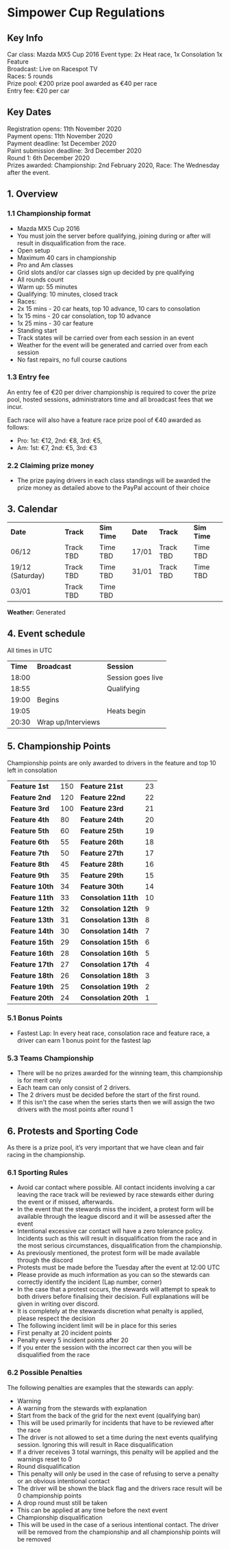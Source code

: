 # Simpower Cup Regulations


## Key Info

Car class: Mazda MX5 Cup 2016 
Event type: 2x Heat race, 1x Consolation 1x Feature  
Broadcast: Live on Racespot TV  
Races: 5 rounds  
Prize pool: €200 prize pool awarded as €40 per race  
Entry fee: €20 per car  

## Key Dates
Registration opens: 11th November 2020  
Payment opens: 11th November 2020   
Payment deadline: 1st December 2020  
Paint submission deadline: 3rd December 2020  
Round 1: 6th December 2020  
Prizes awarded: Championship: 2nd February 2020, Race: The Wednesday after the event.  

## 1. Overview

### 1.1 Championship format
- Mazda MX5 Cup 2016  
- You must join the server before qualifying, joining during or after will result in disqualification from the race.
- Open setup
- Maximum 40 cars in championship
- Pro and Am classes
- Grid slots and/or car classes sign up decided by pre qualifying
- All rounds count
- Warm up: 55 minutes
- Qualifying: 10 minutes, closed track
- Races:
 - 2x 15 mins - 20 car heats, top 10 advance, 10 cars to consolation
 - 1x 15 mins - 20 car consolation, top 10 advance
 - 1x 25 mins - 30 car feature
- Standing start
- Track states will be carried over from each session in an event
- Weather for the event will be generated and carried over from each session
- No fast repairs, no full course cautions

### 1.3 Entry fee
An entry fee of €20 per driver championship is required to cover the prize pool, hosted sessions, administrators time and all broadcast fees that we incur. 

Each race will also have a feature race prize pool of €40 awarded as follows:  
- Pro: 1st: €12, 2nd: €8, 3rd: €5, 
- Am: 1st: €7, 2nd: €5, 3rd: €3

### 2.2 Claiming prize money
- The prize paying drivers in each class standings will be awarded the prize money as detailed above to the PayPal account of their choice

## 3. Calendar
<table>
  <tr>
   <td><strong>Date</strong>
   </td>
   <td><strong>Track</strong>
   </td>
   <td><strong>Sim Time</strong>
   </td>
   <td><strong>Date</strong>
   </td>
   <td><strong>Track</strong>
   </td>
   <td><strong>Sim Time</strong>
   </td>
  </tr>
  <tr>
   <td>06/12
   </td>
   <td>Track TBD
   </td>
   <td>Time TBD
   </td>
   <td>17/01
   </td>
   <td>Track TBD
   </td>
   <td>Time TBD
   </td>
  </tr>
  <tr>
   <td>19/12 (Saturday)
   </td>
   <td>Track TBD
   </td>
   <td>Time TBD
   </td>
   <td>31/01
   </td>
   <td>Track TBD
   </td>
   <td>Time TBD
   </td>
  </tr>
  <tr>
   <td>03/01
   </td>
   <td>Track TBD
   </td>
   <td>Time TBD
   </td>
   <td>
   </td>
   <td>
   </td>
   <td>
   </td>
  </tr>
</table>

**Weather:** Generated  

## 4. Event schedule
All times in UTC


<table>
  <tr>
   <td><strong>Time</strong>
   </td>
   <td><strong>Broadcast</strong>
   </td>
   <td><strong>Session</strong>
   </td>
  </tr>
  <tr>
   <td>18:00
   </td>
   <td>
   </td>
   <td>Session goes live
   </td>
  </tr>
  <tr>
   <td>18:55
   </td>
   <td>
   </td>
   <td>Qualifying
   </td>
  </tr>
  <tr>
   <td>19:00
   </td>
   <td>Begins
   </td>
   <td>
   </td>
  </tr>
  <tr>
   <td>19:05
   </td>
   <td>
   </td>
   <td>Heats begin
   </td>
  </tr>
  <tr>
   <td>20:30
   </td>
   <td>Wrap up/Interviews
   </td>
   <td>
   </td>
  </tr>
</table>

## 5. Championship Points
Championship points are only awarded to drivers in the feature and top 10 left in consolation


<table>
  <tr>
   <td><strong>Feature 1st</strong>
   </td>
   <td>150
   </td>
   <td><strong>Feature 21st</strong>
   </td>
   <td>23
   </td>
  </tr>
  <tr>
   <td><strong>Feature 2nd</strong>
   </td>
   <td>120
   </td>
   <td><strong>Feature 22nd</strong>
   </td>
   <td>22
   </td>
  </tr>
  <tr>
   <td><strong>Feature 3rd</strong>
   </td>
   <td>100
   </td>
   <td><strong>Feature 23rd</strong>
   </td>
   <td>21
   </td>
  </tr>
  <tr>
   <td><strong>Feature 4th</strong>
   </td>
   <td>80
   </td>
   <td><strong>Feature 24th</strong>
   </td>
   <td>20
   </td>
  </tr>
  <tr>
   <td><strong>Feature 5th</strong>
   </td>
   <td>60
   </td>
   <td><strong>Feature 25th</strong>
   </td>
   <td>19
   </td>
  </tr>
  <tr>
   <td><strong>Feature 6th</strong>
   </td>
   <td>55
   </td>
   <td><strong>Feature 26th</strong>
   </td>
   <td>18
   </td>
  </tr>
  <tr>
   <td><strong>Feature 7th</strong>
   </td>
   <td>50
   </td>
   <td><strong>Feature 27th</strong>
   </td>
   <td>17
   </td>
  </tr>
  <tr>
   <td><strong>Feature 8th</strong>
   </td>
   <td>45
   </td>
   <td><strong>Feature 28th</strong>
   </td>
   <td>16
   </td>
  </tr>
  <tr>
   <td><strong>Feature 9th</strong>
   </td>
   <td>35
   </td>
   <td><strong>Feature 29th</strong>
   </td>
   <td>15
   </td>
  </tr>
  <tr>
   <td><strong>Feature 10th</strong>
   </td>
   <td>34
   </td>
   <td><strong>Feature 30th</strong>
   </td>
   <td>14
   </td>
  </tr>
  <tr>
   <td><strong>Feature 11th</strong>
   </td>
   <td>33
   </td>
   <td><strong>Consolation 11th</strong>
   </td>
   <td>10
   </td>
  </tr>
  <tr>
   <td><strong>Feature 12th</strong>
   </td>
   <td>32
   </td>
   <td><strong>Consolation 12th</strong>
   </td>
   <td>9
   </td>
  </tr>
  <tr>
   <td><strong>Feature 13th</strong>
   </td>
   <td>31
   </td>
   <td><strong>Consolation 13th</strong>
   </td>
   <td>8
   </td>
  </tr>
  <tr>
   <td><strong>Feature 14th</strong>
   </td>
   <td>30
   </td>
   <td><strong>Consolation 14th</strong>
   </td>
   <td>7
   </td>
  </tr>
  <tr>
   <td><strong>Feature 15th</strong>
   </td>
   <td>29
   </td>
   <td><strong>Consolation 15th</strong>
   </td>
   <td>6
   </td>
  </tr>
  <tr>
   <td><strong>Feature 16th</strong>
   </td>
   <td>28
   </td>
   <td><strong>Consolation 16th</strong>
   </td>
   <td>5
   </td>
  </tr>
  <tr>
   <td><strong>Feature 17th</strong>
   </td>
   <td>27
   </td>
   <td><strong>Consolation 17th</strong>
   </td>
   <td>4
   </td>
  </tr>
  <tr>
   <td><strong>Feature 18th</strong>
   </td>
   <td>26
   </td>
   <td><strong>Consolation 18th</strong>
   </td>
   <td>3
   </td>
  </tr>
  <tr>
   <td><strong>Feature 19th</strong>
   </td>
   <td>25
   </td>
   <td><strong>Consolation 19th</strong>
   </td>
   <td>2
   </td>
  </tr>
  <tr>
   <td><strong>Feature 20th</strong>
   </td>
   <td>24
   </td>
   <td><strong>Consolation 20th</strong>
   </td>
   <td>1
   </td>
  </tr>
</table>

### 5.1 Bonus Points
- Fastest Lap: In every heat race, consolation race and feature race, a driver can earn 1 bonus point for the fastest lap

### 5.3 Teams Championship
- There will be no prizes awarded for the winning team, this championship is for merit only
- Each team can only consist of 2 drivers.
 - The 2 drivers must be decided before the start of the first round.
 - If this isn't the case when the series starts then we will assign the two drivers with the most points after round 1

## 6. Protests and Sporting Code
As there is a prize pool, it’s very important that we have clean and fair racing in the championship.

### 6.1 Sporting Rules
- Avoid car contact where possible. All contact incidents involving a car leaving the race track will be reviewed by race stewards either during the event or if missed, afterwards.
 - In the event that the stewards miss the incident, a protest form will be available through the league discord and it will be assessed after the event
- Intentional excessive car contact will have a zero tolerance policy. Incidents such as this will result in disqualification from the race and in the most serious circumstances, disqualification from the championship. 
- As previously mentioned, the protest form will be made available through the discord
 - Protests must be made before the Tuesday after the event at 12:00 UTC
 - Please provide as much information as you can so the stewards can correctly identify the incident (Lap number, corner) 
- In the case that a protest occurs, the stewards will attempt to speak to both drivers before finalising their decision. Full explanations will be given in writing over discord.
- It is completely at the stewards discretion what penalty is applied, please respect the decision
- The following incident limit will be in place for this series
 - First penalty at 20 incident points
 - Penalty every 5 incident points after 20
- If you enter the session with the incorrect car then you will be disqualified from the race

### 6.2 Possible Penalties
The following penalties are examples that the stewards can apply:
- Warning
 - A warning from the stewards with explanation
- Start from the back of the grid for the next event (qualifying ban)
 - This will be used primarily for incidents that have to be reviewed after the race
 - The driver is not allowed to set a time during the next events qualifying session. Ignoring this will result in Race disqualification
 - If a driver receives 3 total warnings, this penalty will be applied and the warnings reset to 0
- Round disqualification
 - This penalty will only be used in the case of refusing to serve a penalty or an obvious intentional contact
 - The driver will be shown the black flag and the drivers race result will be 0 championship points
 - A drop round must still be taken
 - This can be applied at any time before the next event
- Championship disqualification
 - This will be used in the case of a serious intentional contact. The driver will be removed from the championship and all championship points will be removed
